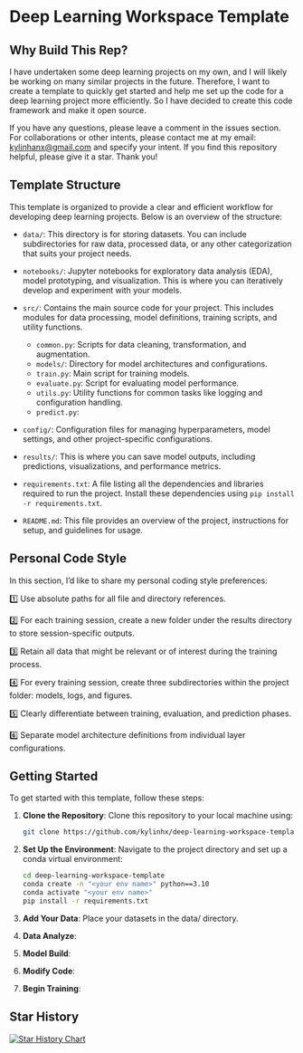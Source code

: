 <!--
 * @Author: kylinhanx kylinhanx@gmail.com
 * @Date: 2024-12-31 16:36:19
 * @LastEditors: kylinhanx kylinhanx@gmail.com
 * @LastEditTime: 2024-12-31 22:14:44
 * @FilePath: \pipeline\README.md
 * @Description: README file
-->
# Deep Learning Workspace Template

## Why Build This Rep?

I have undertaken some deep learning projects on my own, and I will likely be working on many similar projects in the future. Therefore, I want to create a template to quickly get started and help me set up the code for a deep learning project more efficiently. So I have decided to create this code framework and make it open source. 

If you have any questions, please leave a comment in the issues section. For collaborations or other intents, please contact me at my email: kylinhanx@gmail.com and specify your intent. If you find this repository helpful, please give it a star. Thank you!

## Template Structure

This template is organized to provide a clear and efficient workflow for developing deep learning projects. Below is an overview of the structure:

- `data/`: This directory is for storing datasets. You can include subdirectories for raw data, processed data, or any other categorization that suits your project needs.

- `notebooks/`: Jupyter notebooks for exploratory data analysis (EDA), model prototyping, and visualization. This is where you can iteratively develop and experiment with your models.

- `src/`: Contains the main source code for your project. This includes modules for data processing, model definitions, training scripts, and utility functions.
  - `common.py`: Scripts for data cleaning, transformation, and augmentation.
  - `models/`: Directory for model architectures and configurations.
  - `train.py`: Main script for training models.
  - `evaluate.py`: Script for evaluating model performance.
  - `utils.py`: Utility functions for common tasks like logging and configuration handling.
  - `predict.py`: 

- `config/`: Configuration files for managing hyperparameters, model settings, and other project-specific configurations.

- `results/`: This is where you can save model outputs, including predictions, visualizations, and performance metrics.

- `requirements.txt`: A file listing all the dependencies and libraries required to run the project. Install these dependencies using `pip install -r requirements.txt`.

- `README.md`: This file provides an overview of the project, instructions for setup, and guidelines for usage.

## Personal Code Style

In this section, I’d like to share my personal coding style preferences:

1️⃣ Use absolute paths for all file and directory references.

2️⃣ For each training session, create a new folder under the results directory to store session-specific outputs.

3️⃣ Retain all data that might be relevant or of interest during the training process.

4️⃣ For every training session, create three subdirectories within the project folder: models, logs, and figures.

5️⃣ Clearly differentiate between training, evaluation, and prediction phases.

6️⃣ Separate model architecture definitions from individual layer configurations.

## Getting Started

To get started with this template, follow these steps:

1. **Clone the Repository**: Clone this repository to your local machine using:

   ```bash
   git clone https://github.com/kylinhx/deep-learning-workspace-template.git
   ```

2. **Set Up the Environment**: Navigate to the project directory and set up a conda virtual environment:

    ```bash
    cd deep-learning-workspace-template
    conda create -n "<your env name>" python==3.10
    conda activate "<your env name>"
    pip install -r requirements.txt
    ```
    
3. **Add Your Data**: Place your datasets in the data/ directory.

4. **Data Analyze**:

5. **Model Build**:

5. **Modify Code**:

6. **Begin Training**:

## Star History

[![Star History Chart](https://api.star-history.com/svg?repos=kylinhx/deep-learning-workspace-template&type=Date)](https://star-history.com/#kylinhx/deep-learning-workspace-template&Date)